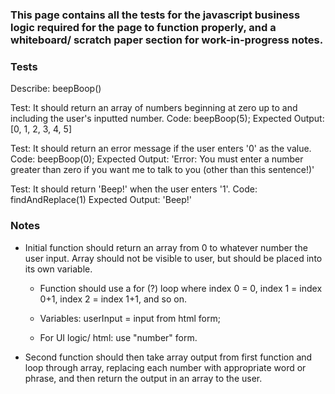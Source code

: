 ### This page contains all the tests for the javascript business logic required for the page to function properly, and a whiteboard/ scratch paper section for work-in-progress notes.

### Tests

Describe: beepBoop()

Test: It should return an array of numbers beginning at zero up to and including the user's inputted number.
Code: beepBoop(5);
Expected Output: [0, 1, 2, 3, 4, 5]

Test: It should return an error message if the user enters '0' as the value.
Code: beepBoop(0);
Expected Output: 'Error: You must enter a number greater than zero if you want me to talk to you (other than this sentence!)'


Test: It should return 'Beep!' when the user enters '1'.
Code: findAndReplace(1)
Expected Output: 'Beep!'



### Notes

- Initial function should return an array from 0 to whatever number the user input. Array should not be visible to user, but should be placed into its own variable.
    - Function should use a for (?) loop where index 0 = 0, index 1 = index 0+1, index 2 = index 1+1, and so on.
    - Variables: userInput = input from html form;




    - For UI logic/ html: use "number" form.

- Second function should then take array output from first function and loop through array, replacing each number with appropriate word or phrase, and then return the output in an array to the user.